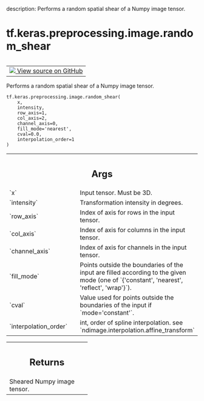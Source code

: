 description: Performs a random spatial shear of a Numpy image tensor.

<div itemscope itemtype="http://developers.google.com/ReferenceObject">
<meta itemprop="name" content="tf.keras.preprocessing.image.random_shear" />
<meta itemprop="path" content="Stable" />
</div>

# tf.keras.preprocessing.image.random_shear

<!-- Insert buttons and diff -->

<table class="tfo-notebook-buttons tfo-api nocontent" align="left">
<td>
  <a target="_blank" href="https://github.com/keras-team/keras/tree/v2.15.0/keras/preprocessing/image.py#L2259-L2300">
    <img src="https://www.tensorflow.org/images/GitHub-Mark-32px.png" />
    View source on GitHub
  </a>
</td>
</table>



Performs a random spatial shear of a Numpy image tensor.


<pre class="devsite-click-to-copy prettyprint lang-py tfo-signature-link">
<code>tf.keras.preprocessing.image.random_shear(
    x,
    intensity,
    row_axis=1,
    col_axis=2,
    channel_axis=0,
    fill_mode=&#x27;nearest&#x27;,
    cval=0.0,
    interpolation_order=1
)
</code></pre>



<!-- Placeholder for "Used in" -->


<!-- Tabular view -->
 <table class="responsive fixed orange">
<colgroup><col width="214px"><col></colgroup>
<tr><th colspan="2"><h2 class="add-link">Args</h2></th></tr>

<tr>
<td>
`x`<a id="x"></a>
</td>
<td>
Input tensor. Must be 3D.
</td>
</tr><tr>
<td>
`intensity`<a id="intensity"></a>
</td>
<td>
Transformation intensity in degrees.
</td>
</tr><tr>
<td>
`row_axis`<a id="row_axis"></a>
</td>
<td>
Index of axis for rows in the input tensor.
</td>
</tr><tr>
<td>
`col_axis`<a id="col_axis"></a>
</td>
<td>
Index of axis for columns in the input tensor.
</td>
</tr><tr>
<td>
`channel_axis`<a id="channel_axis"></a>
</td>
<td>
Index of axis for channels in the input tensor.
</td>
</tr><tr>
<td>
`fill_mode`<a id="fill_mode"></a>
</td>
<td>
Points outside the boundaries of the input
are filled according to the given mode
(one of `{'constant', 'nearest', 'reflect', 'wrap'}`).
</td>
</tr><tr>
<td>
`cval`<a id="cval"></a>
</td>
<td>
Value used for points outside the boundaries
of the input if `mode='constant'`.
</td>
</tr><tr>
<td>
`interpolation_order`<a id="interpolation_order"></a>
</td>
<td>
int, order of spline interpolation.
see `ndimage.interpolation.affine_transform`
</td>
</tr>
</table>



<!-- Tabular view -->
 <table class="responsive fixed orange">
<colgroup><col width="214px"><col></colgroup>
<tr><th colspan="2"><h2 class="add-link">Returns</h2></th></tr>
<tr class="alt">
<td colspan="2">
Sheared Numpy image tensor.
</td>
</tr>

</table>

